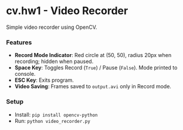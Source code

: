 # cv.hw1 - Video Recorder

Simple video recorder using OpenCV.

### Features
- **Record Mode Indicator**: Red circle at (50, 50), radius 20px when recording; hidden when paused.
- **Space Key**: Toggles Record (`True`) / Pause (`False`). Mode printed to console.
- **ESC Key**: Exits program.
- **Video Saving**: Frames saved to `output.avi` only in Record mode.

### Setup
- Install: `pip install opencv-python`
- Run: `python video_recorder.py`
